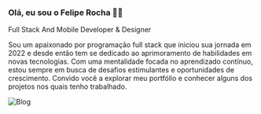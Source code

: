 ### Olá, eu sou o Felipe Rocha 👨‍💻

Full Stack And Mobile Developer & Designer

Sou um apaixonado por programação full stack que iniciou sua jornada em 2022 e desde então tem se dedicado ao aprimoramento de habilidades em novas tecnologias. Com uma mentalidade focada no aprendizado contínuo, estou sempre em busca de desafios estimulantes e oportunidades de crescimento. Convido você a explorar meu portfólio e conhecer alguns dos projetos nos quais tenho trabalhado.


![Blog](https://github-readme-stats.vercel.app/api/top-langs/?username=rochafrp&theme=blue-green)
